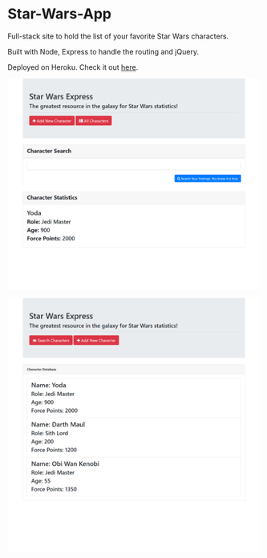 # Star-Wars-App
Full-stack site to hold the list of your favorite Star Wars characters.

Built with Node, Express to handle the routing and jQuery.

Deployed on Heroku. Check it out [here](https://young-hamlet-99487.herokuapp.com/).

![screenshot](/star-wars-home.png)

![screenshot](/star-wars-all.png)